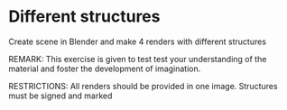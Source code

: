 # Different structures
Create scene in Blender and make 4 renders with different structures

REMARK: This exercise is given to test test your understanding of the material and foster the development of imagination.

RESTRICTIONS: All renders should be provided in one image. Structures must be signed and marked 

